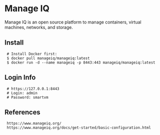 Manage IQ
=====

Manage IQ is an open source platform to manage containers, virtual machines, networks, and storage. 

Install
--------

     # Install Docker first:
     $ docker pull manageiq/manageiq:latest
     $ docker run -d --name manageiq -p 8443:443 manageiq/manageiq:latest

Login Info
----------

     # https://127.0.0.1:8443 
     # Login: admin 
     # Password: smartvm 
     

References
-----------

     https://www.manageiq.org/ 
     https://www.manageiq.org/docs/get-started/basic-configuration.html 

